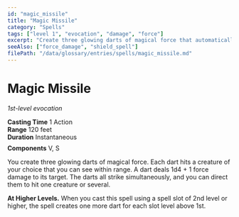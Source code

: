 ```yaml
---
id: "magic_missile"
title: "Magic Missile"
category: "Spells"
tags: ["level 1", "evocation", "damage", "force"]
excerpt: "Create three glowing darts of magical force that automatically hit their targets."
seeAlso: ["force_damage", "shield_spell"]
filePath: "/data/glossary/entries/spells/magic_missile.md"
---
```

# Magic Missile
*1st-level evocation*

<div class="spell-stat-block">
  <div class="spell-stat-block-grid">
    <div class="spell-stat-block-item">
      <strong class="spell-stat-block-property">Casting Time</strong>
      <span class="spell-stat-block-value">1 Action</span>
    </div>
    <div class="spell-stat-block-item">
      <strong class="spell-stat-block-property">Range</strong>
      <span class="spell-stat-block-value">120 feet</span>
    </div>
     <div class="spell-stat-block-item">
      <strong class="spell-stat-block-property">Duration</strong>
      <span class="spell-stat-block-value">Instantaneous</span>
    </div>
  </div>
   <div class="spell-stat-block-item" style="width: 100%; text-align: left; margin-top: 0.5rem;">
      <strong class="spell-stat-block-property">Components</strong>
      <span class="spell-stat-block-value">V, S</span>
  </div>
</div>

You create three glowing darts of magical force. Each dart hits a creature of your choice that you can see within range. A dart deals 1d4 + 1 force damage to its target. The darts all strike simultaneously, and you can direct them to hit one creature or several.

**At Higher Levels.** When you cast this spell using a spell slot of 2nd level or higher, the spell creates one more dart for each slot level above 1st.